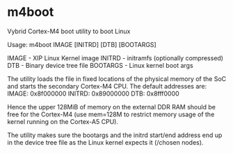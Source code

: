 m4boot
======

Vybrid Cortex-M4 boot utility to boot Linux

Usage:
m4boot IMAGE [INITRD] [DTB] [BOOTARGS]

IMAGE - XIP Linux Kernel image
INITRD - initramfs (optionally compressed)
DTB - Binary device tree  file
BOOTARGS - Linux kernel boot args

The utility loads the file in fixed locations of the physical memory of
the SoC and starts the secondary Cortex-M4 CPU. The default addresses are:
IMAGE: 0x8f000000
INITRD: 0x89000000
DTB: 0x8fff0000

Hence the upper 128MiB of memory on the external DDR RAM should be free
for the Cortex-M4 (use mem=128M to restrict memory usage of the kernel
running on the Cortex-A5 CPU).

The utility makes sure the bootargs and the initrd start/end address end
up in the device tree file as the Linux kernel expects it (/chosen nodes).
